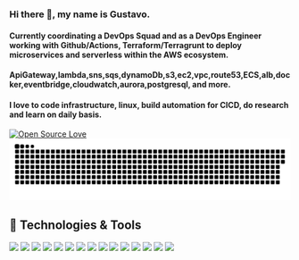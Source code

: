 ### Hi there 👋, my name is Gustavo.

#### Currently coordinating a DevOps Squad and as a DevOps Engineer working with Github/Actions, Terraform/Terragrunt to deploy microservices and serverless within the AWS ecosystem.
#### ApiGateway,lambda,sns,sqs,dynamoDb,s3,ec2,vpc,route53,ECS,alb,docker,eventbridge,cloudwatch,aurora,postgresql, and more.
#### I love to code infrastructure, linux, build automation for CICD, do research and learn on daily basis.


[![Open Source Love](https://badges.frapsoft.com/os/v1/open-source.svg?v=102)](https://github.com/ellerbrock/open-source-badge/)
![Snake animation](https://github.com/guhus/guhus/blob/output/github-contribution-grid-snake.svg)

## 🔧 Technologies & Tools


![](https://img.shields.io/badge/Cloud-AWS-orange?style=flat&logo=amazon-aws&logoColor=white)
![](https://img.shields.io/badge/Cloud-GCP-lightblue?style=flat&logo=amazon-aws&logoColor=white)
![](https://img.shields.io/badge/IAC-Terraform-blue?style=flat&logo=terraform&logoColor=white)
![](https://img.shields.io/badge/Tools-TerraformCloud-blue?style=flat&logo=terraform&logoColor=white)
![](https://img.shields.io/badge/CICD-GithubActions-black?style=flat&logo=github&logoColor=white)
![](https://img.shields.io/badge/Tools-Docker-informational?style=flat&logo=docker&logoColor=white&color=6aa6f8)
![](https://img.shields.io/badge/OS-Linux-orange?style=flat&logo=linux&logoColor=white)
![](https://img.shields.io/badge/OS-OSX-lightgrey?style=flat&logo=macos&logoColor=white)
![](https://img.shields.io/badge/Editor-VS_Code-blue?style=flat&logo=visual-studio-code&logoColor=white)
![](https://img.shields.io/badge/Code-Python-green?style=flat&logo=python&logoColor=white)
![](https://img.shields.io/badge/Shell-Bash-black?style=flat&logo=gnu-bash&logoColor=white)
![](https://img.shields.io/badge/Tools-PostgreSQL-informational?style=flat&logo=postgresql&logoColor=white&color=6aa6f8)
![](https://img.shields.io/badge/Alert-PagerDuty-green?style=flat&logo=pagerduty&logoColor=white)
![](https://img.shields.io/badge/Alert-SignalFX-green?style=flat&logo=splunk&logoColor=white)
![](https://img.shields.io/badge/Metrics-Splunk-orange?style=flat&logo=splunk&logoColor=white)






<!--
**guhus/guhus** is a ✨ _special_ ✨ repository because its `README.md` (this file) appears on your GitHub profile.

Here are some ideas to get you started:

- 🔭 I’m currently working on ...
- 🌱 I’m currently learning ...
- 👯 I’m looking to collaborate on ...
- 🤔 I’m looking for help with ...
- 💬 Ask me about ...
- 📫 How to reach me: ...
- 😄 Pronouns: ...
- ⚡ Fun fact: ...
-->

